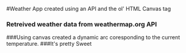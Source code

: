 #Weather App created using an API and the ol' HTML Canvas tag
### Retreived weather data from weathermap.org API
###Using canvas created a dynamic arc coresponding to the current temperature.
###It's pretty Sweet
